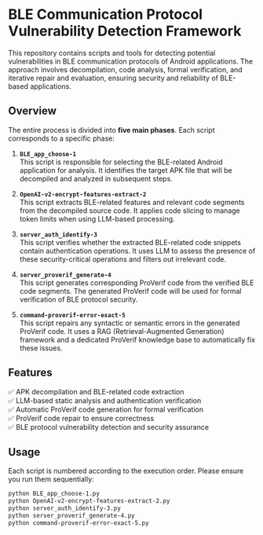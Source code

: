 # BLE Communication Protocol Vulnerability Detection Framework

This repository contains scripts and tools for detecting potential vulnerabilities in BLE communication protocols of Android applications. The approach involves decompilation, code analysis, formal verification, and iterative repair and evaluation, ensuring security and reliability of BLE-based applications.

## Overview

The entire process is divided into **five main phases**. Each script corresponds to a specific phase:

1. **`BLE_app_choose-1`**  
   This script is responsible for selecting the BLE-related Android application for analysis. It identifies the target APK file that will be decompiled and analyzed in subsequent steps.

2. **`OpenAI-v2-encrypt-features-extract-2`**  
   This script extracts BLE-related features and relevant code segments from the decompiled source code. It applies code slicing to manage token limits when using LLM-based processing.

3. **`server_auth_identify-3`**  
   This script verifies whether the extracted BLE-related code snippets contain authentication operations. It uses LLM to assess the presence of these security-critical operations and filters out irrelevant code.

4. **`server_proverif_generate-4`**  
   This script generates corresponding ProVerif code from the verified BLE code segments. The generated ProVerif code will be used for formal verification of BLE protocol security.

5. **`command-proverif-error-exact-5`**  
   This script repairs any syntactic or semantic errors in the generated ProVerif code. It uses a RAG (Retrieval-Augmented Generation) framework and a dedicated ProVerif knowledge base to automatically fix these issues.

## Features

✅ APK decompilation and BLE-related code extraction  
✅ LLM-based static analysis and authentication verification  
✅ Automatic ProVerif code generation for formal verification  
✅ ProVerif code repair to ensure correctness  
✅ BLE protocol vulnerability detection and security assurance

## Usage

Each script is numbered according to the execution order. Please ensure you run them sequentially:

```bash
python BLE_app_choose-1.py
python OpenAI-v2-encrypt-features-extract-2.py
python server_auth_identify-3.py
python server_proverif_generate-4.py
python command-proverif-error-exact-5.py

